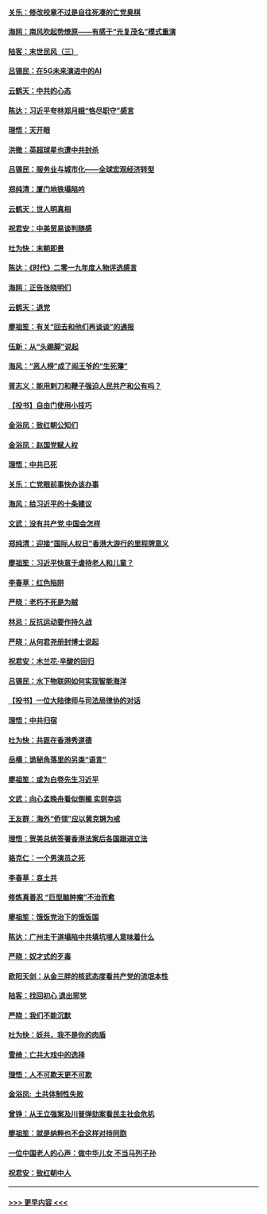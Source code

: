 #### [关乐：修改校章不过是自往死凑的亡党臭棋](../pages/nsc993/n11735097.md?t=12210801) 
#### [海网：南风吹起势燎原——有感于“光复茂名”模式重演](../pages/nsc993/n11732308.md?t=12210801) 
#### [陆客：末世民风（三）](../pages/nsc993/n11732211.md?t=12210801) 
#### [吕锡民：在5G未来演进中的AI](../pages/nsc993/n11730010.md?t=12210801) 
#### [云鹤天：中共的心态](../pages/nsc993/n11729906.md?t=12210801) 
#### [陈达：习近平夸林郑月娥“恪尽职守”感言](../pages/nsc993/n11729881.md?t=12210801) 
#### [理悟：天开眼](../pages/nsc993/n11729699.md?t=12210801) 
#### [洪微：英超球星也遭中共封杀](../pages/nsc993/n11727243.md?t=12210801) 
#### [吕锡民：服务业与城市化——全球宏观经济转型](../pages/nsc993/n11725845.md?t=12210801) 
#### [郑纯清：厦门地铁塌陷吟](../pages/nsc993/n11725813.md?t=12210801) 
#### [云鹤天：世人明真相](../pages/nsc993/n11725621.md?t=12210801) 
#### [祝君安：中美贸易谈判随感](../pages/nsc993/n11725609.md?t=12210801) 
#### [吐为快：末朝即景](../pages/nsc993/n11723365.md?t=12210801) 
#### [陈达：《时代》二零一九年度人物评选感言](../pages/nsc993/n11723337.md?t=12210801) 
#### [海网：正告张晓明们](../pages/nsc993/n11723228.md?t=12210801) 
#### [云鹤天：退党](../pages/nsc993/n11723056.md?t=12210801) 
#### [廖祖笙：有关“回去和他们再谈谈”的通报](../pages/nsc993/n11722442.md?t=12210801) 
#### [伍新：从“头踢脚”说起](../pages/nsc993/n11722429.md?t=12210801) 
#### [海风：“恶人榜”成了阎王爷的“生死簿”](../pages/nsc993/n11722272.md?t=12210801) 
#### [胥志义：能用剌刀和鞭子强迫人民共产和公有吗？](../pages/nsc993/n11720569.md?t=12210801) 
#### [【投书】自由门使用小技巧](../pages/nsc993/n11720180.md?t=12210801) 
#### [金浴凤：致红朝公知们](../pages/nsc993/n11720563.md?t=12210801) 
#### [金浴凤：赵国党赋人权](../pages/nsc993/n11720533.md?t=12210801) 
#### [理悟：中共已死](../pages/nsc993/n11720233.md?t=12210801) 
#### [关乐：亡党眼前事快办该办事](../pages/nsc993/n11719160.md?t=12210801) 
#### [海风：给习近平的十条建议](../pages/nsc993/n11717616.md?t=12210801) 
#### [文武：没有共产党 中国会怎样](../pages/nsc993/n11717584.md?t=12210801) 
#### [郑纯清：迎接“国际人权日”香港大游行的里程牌意义](../pages/nsc993/n11717417.md?t=12210801) 
#### [廖祖笙：习近平快意于虐待老人和儿童？](../pages/nsc993/n11715313.md?t=12210801) 
#### [李春草：红色陷阱](../pages/nsc993/n11715029.md?t=12210801) 
#### [严晓：老朽不死是为贼](../pages/nsc993/n11712910.md?t=12210801) 
#### [林忌：反抗运动要作持久战](../pages/nsc993/n11712623.md?t=12210801) 
#### [严晓：从何君尧册封博士说起](../pages/nsc993/n11712465.md?t=12210801) 
#### [祝君安：木兰花·辛酸的回归](../pages/nsc993/n11712381.md?t=12210801) 
#### [吕锡民：水下物联网如何实现智能海洋](../pages/nsc993/n11711158.md?t=12210801) 
#### [【投书】一位大陆律师与司法局律协的对话](../pages/nsc993/n11709675.md?t=12210801) 
#### [理悟：中共归宿](../pages/nsc993/n11710059.md?t=12210801) 
#### [吐为快：共匪在香港秀道德](../pages/nsc993/n11709979.md?t=12210801) 
#### [岳横：诡秘角落里的另类“语言”](../pages/nsc993/n11709792.md?t=12210801) 
#### [廖祖笙：或为白卷先生习近平](../pages/nsc993/n11708330.md?t=12210801) 
#### [文武：向心孟晚舟看似倒楣 实则幸运](../pages/nsc993/n11708236.md?t=12210801) 
#### [王友群：海外“侨领”应以黄克锵为戒](../pages/nsc993/n11706176.md?t=12210801) 
#### [理悟：贺美总统签署香港法案后各国跟进立法](../pages/nsc993/n11706853.md?t=12210801) 
#### [骆克仁：一个男演员之死](../pages/nsc993/n11706677.md?t=12210801) 
#### [李春草：哀土共](../pages/nsc993/n11706255.md?t=12210801) 
#### [修炼真善忍 “巨型脑肿瘤”不治而愈](../pages/nsc993/n11705340.md?t=12210801) 
#### [廖祖笙：饿饭党治下的饿饭国](../pages/nsc993/n11705085.md?t=12210801) 
#### [陈达：广州主干道塌陷中共填坑埋人意味着什么](../pages/nsc993/n11705046.md?t=12210801) 
#### [严晓：奴才式的歹毒](../pages/nsc993/n11704826.md?t=12210801) 
#### [欧阳天剑：从金三胖的核武态度看共产党的流氓本性](../pages/nsc993/n11702238.md?t=12210801) 
#### [陆客：找回初心 退出邪党](../pages/nsc993/n11702213.md?t=12210801) 
#### [严晓：我们不能沉默](../pages/nsc993/n11702110.md?t=12210801) 
#### [吐为快：妖共，我不是你的肉盾](../pages/nsc993/n11701366.md?t=12210801) 
#### [雪绮：亡共大戏中的选择](../pages/nsc993/n11699922.md?t=12210801) 
#### [理悟：人不可欺天更不可欺](../pages/nsc993/n11699657.md?t=12210801) 
#### [金浴凤:  土共体制性失败](../pages/nsc993/n11699361.md?t=12210801) 
#### [曾铮：从王立强案及川普弹劾案看民主社会危机](../pages/nsc993/n11699318.md?t=12210801) 
#### [廖祖笙：就是纳粹也不会这样对待同胞](../pages/nsc993/n11697658.md?t=12210801) 
#### [一位中国老人的心声：做中华儿女 不当马列子孙](../pages/nsc993/n11697525.md?t=12210801) 
#### [祝君安：致红朝中人](../pages/nsc993/n11697518.md?t=12210801) 

----
#### [ >>> 更早内容 <<< ](../indexes/nsc993-earlier.md)
